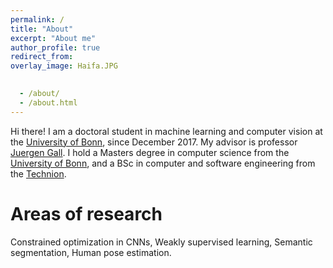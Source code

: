 ```yaml
---
permalink: /
title: "About"
excerpt: "About me"
author_profile: true
redirect_from: 
overlay_image: Haifa.JPG

 
  - /about/
  - /about.html
---
```


  
Hi there! I am a doctoral student in machine learning and computer vision at the [University of Bonn](https://www.uni-bonn.de/), since December 2017. My advisor is professor [Juergen Gall](https://pages.iai.uni-bonn.de/gall_juergen/). I hold a Masters degree in computer science from the [University of Bonn](https://www.uni-bonn.de/), and a BSc in computer and software engineering from the [Technion](https://www.technion.ac.il/en). 



Areas of research
======
Constrained optimization in CNNs, Weakly supervised learning, Semantic segmentation, Human pose estimation.
